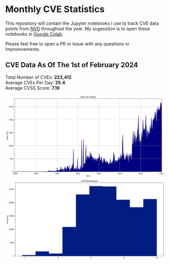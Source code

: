 # Monthly CVE Statistics

This repository will contain the Jupyter notebooks I use to track CVE data points from [NVD](https://nvd.nist.gov/) throughout the year. My sugesstion is to open these notebooks in [Google Colab](https://colab.research.google.com).

Please feel free to open a PR or Issue with any questions or impromvements.

## CVE Data As Of The 1st of February 2024

Total Number of CVEs: **223,412**<br/>
Average CVEs Per Day: **25.4**<br/>
Average CVSS Score: **7.19**<br/>

![CVE Graph](All.jpg "CVE Graph")<br/>
![CVSS Graph](AllCVSS.jpg "CVSS Graph")
